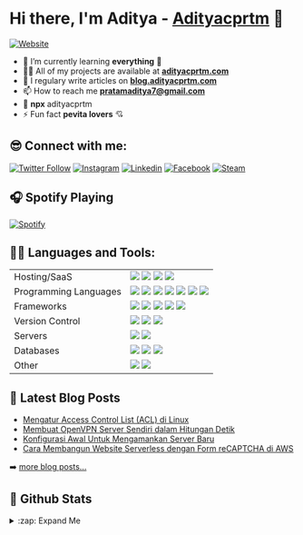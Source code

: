 # Hi there, I'm Aditya - [Adityacprtm][website] 👋

[![Website](https://img.shields.io/website?label=Adityacprtm.com&style=for-the-badge&url=https%3A%2F%2Fadityacprtm.com)](https://adityacprtm.com)

-   🌱 I’m currently learning **everything** 🤣
-   👨‍💻 All of my projects are available at **[adityacprtm.com](https://adityacprtm.com)**
-   📝 I regulary write articles on **[blog.adityacprtm.com](https://blog.adityacprtm.com)**
-   📫 How to reach me **pratamaditya7@gmail.com**
-   👻 **npx** adityacprtm
-   ⚡ Fun fact **pevita lovers** 💘

## 😎 Connect with me:

[![Twitter Follow](https://img.shields.io/badge/twitter-%231DA1F2.svg?&style=for-the-badge&logo=twitter&logoColor=white)][twitter]
[![Instagram](https://img.shields.io/badge/instagram-%23E4405F.svg?&style=for-the-badge&logo=instagram&logoColor=white)][instagram]
[![Linkedin](https://img.shields.io/badge/linkedin-%230077B5.svg?&style=for-the-badge&logo=linkedin&logoColor=white)][linkedin]
[![Facebook](https://img.shields.io/badge/facebook-%231877F2.svg?&style=for-the-badge&logo=facebook&logoColor=white)][facebook]
[![Steam](https://img.shields.io/badge/Steam-%23000000.svg?&style=for-the-badge&logo=steam&logoColor=white)][steam]

## 🎧 Spotify Playing

[![Spotify](https://spotify-now-playing.adityacprtm.vercel.app/api/spotify)](https://open.spotify.com/user/pratamaditya7)

## 👨‍💻 Languages and Tools:

|                       |                                                                                                                                                                                                                                                                                                                                                                                                                                                                                                                                                                                                                                                                                                                                                                                     |
| --------------------- | ----------------------------------------------------------------------------------------------------------------------------------------------------------------------------------------------------------------------------------------------------------------------------------------------------------------------------------------------------------------------------------------------------------------------------------------------------------------------------------------------------------------------------------------------------------------------------------------------------------------------------------------------------------------------------------------------------------------------------------------------------------------------------------- |
| Hosting/SaaS          | ![](https://img.shields.io/badge/AWS%20-%23FF9900.svg?&style=for-the-badge&logo=amazon-aws&logoColor=white) ![](https://img.shields.io/badge/azure%20-%230072C6.svg?&style=for-the-badge&logo=azure-devops&logoColor=white) ![](https://img.shields.io/badge/heroku%20-%23430098.svg?&style=for-the-badge&logo=heroku&logoColor=white) ![](https://img.shields.io/badge/Google%20Cloud%20-%234285F4.svg?&style=for-the-badge&logo=google-cloud&logoColor=white)                                                                                                                                                                                                                                                                                                                     |
| Programming Languages | ![](https://img.shields.io/badge/node.js%20-%2343853D.svg?&style=for-the-badge&logo=node.js&logoColor=white) ![](https://img.shields.io/badge/javascript%20-%23323330.svg?&style=for-the-badge&logo=javascript&logoColor=%23F7DF1E) ![](https://img.shields.io/badge/html5%20-%23E34F26.svg?&style=for-the-badge&logo=html5&logoColor=white) ![](https://img.shields.io/badge/css3%20-%231572B6.svg?&style=for-the-badge&logo=css3&logoColor=white) ![](https://img.shields.io/badge/python%20-%2314354C.svg?&style=for-the-badge&logo=python&logoColor=white) ![](https://img.shields.io/badge/php-%23777BB4.svg?&style=for-the-badge&logo=php&logoColor=white) ![](https://img.shields.io/badge/shell_script%20-%23121011.svg?&style=for-the-badge&logo=gnu-bash&logoColor=white) |
| Frameworks            | ![](https://img.shields.io/badge/express.js%20-%23404d59.svg?&style=for-the-badge) ![](https://img.shields.io/badge/vuejs%20-%2335495e.svg?&style=for-the-badge&logo=vue.js&logoColor=%234FC08D) ![](https://img.shields.io/badge/bootstrap%20-%23563D7C.svg?&style=for-the-badge&logo=bootstrap&logoColor=white) ![](https://img.shields.io/badge/jquery%20-%230769AD.svg?&style=for-the-badge&logo=jquery&logoColor=white) ![](https://img.shields.io/badge/laravel%20-%23FF2D20.svg?&style=for-the-badge&logo=laravel&logoColor=white)                                                                                                                                                                                                                                           |
| Version Control       | ![](https://img.shields.io/badge/git%20-%23F05033.svg?&style=for-the-badge&logo=git&logoColor=white) ![](https://img.shields.io/badge/gitlab%20-%23181717.svg?&style=for-the-badge&logo=gitlab&logoColor=white) ![](https://img.shields.io/badge/github%20-%23121011.svg?&style=for-the-badge&logo=github&logoColor=white)                                                                                                                                                                                                                                                                                                                                                                                                                                                          |
| Servers               | ![](https://img.shields.io/badge/apache%20-%23D42029.svg?&style=for-the-badge&logo=apache&logoColor=white) ![](https://img.shields.io/badge/nginx%20-%23009639.svg?&style=for-the-badge&logo=nginx&logoColor=white)                                                                                                                                                                                                                                                                                                                                                                                                                                                                                                                                                                 |
| Databases             | ![](https://img.shields.io/badge/mysql-%2300f.svg?&style=for-the-badge&logo=mysql&logoColor=white) ![](https://img.shields.io/badge/MongoDB-%234ea94b.svg?&style=for-the-badge&logo=mongodb&logoColor=white) ![](https://img.shields.io/badge/sqlite-%2307405e.svg?&style=for-the-badge&logo=sqlite&logoColor=white)                                                                                                                                                                                                                                                                                                                                                                                                                                                                |
| Other                 | ![](https://img.shields.io/badge/docker%20-%230db7ed.svg?&style=for-the-badge&logo=docker&logoColor=white) ![](https://img.shields.io/badge/vagrant%20-%231563FF.svg?&style=for-the-badge&logo=vagrant&logoColor=white)                                                                                                                                                                                                                                                                                                                                                                                                                                                                                                                                                             |

## 📕 Latest Blog Posts

<!-- BLOG-POST-LIST:START -->

-   [Mengatur Access Control List (ACL) di Linux](https://blog.adityacprtm.com/mengatur-access-control-list-acl-di-linux/)
-   [Membuat OpenVPN Server Sendiri dalam Hitungan Detik](https://blog.adityacprtm.com/membuat-openvpn-server-sendiri-dalam-hitungan-detik/)
-   [Konfigurasi Awal Untuk Mengamankan Server Baru](https://blog.adityacprtm.com/konfigurasi-awal-untuk-mengamankan-server-baru/)
-   [Cara Membangun Website Serverless dengan Form reCAPTCHA di AWS](https://blog.adityacprtm.com/cara-membangun-website-serverless-dengan-form-recaptcha-di-aws/)
<!-- BLOG-POST-LIST:END -->

➡️ [more blog posts...](https://blog.adityacprtm.com)

## 🚀 Github Stats

<details>
  <summary>:zap: Expand Me</summary>

![Adityacprtm's github stats](https://github-readme-stats.vercel.app/api?username=adityacprtm&show_icons=true&hide_border=true "Adityacprtm's github stats")

<!--START_SECTION:waka-->
![Lines of code](https://img.shields.io/badge/From%20Hello%20World%20I%27ve%20Written-6.0%20million%20lines%20of%20code-blue)

**🐱 My Github Data** 

> 🏆 99 Contributions in the Year 2020
 > 
> 📦 391.4 kB Used in Github's Storage 
 > 
> 💼 Opted to Hire
 > 
> 📜 39 Public Repositories 
 > 
> 🔑 8 Private Repositories  
 > 
**I'm an Early 🐤** 

```text
🌞 Morning    68 commits     ████░░░░░░░░░░░░░░░░░░░░░   16.11% 
🌆 Daytime    151 commits    █████████░░░░░░░░░░░░░░░░   35.78% 
🌃 Evening    168 commits    ██████████░░░░░░░░░░░░░░░   39.81% 
🌙 Night      35 commits     ██░░░░░░░░░░░░░░░░░░░░░░░   8.29%

```
📅 **I'm Most Productive on Tuesday** 

```text
Monday       41 commits     ██░░░░░░░░░░░░░░░░░░░░░░░   9.72% 
Tuesday      88 commits     █████░░░░░░░░░░░░░░░░░░░░   20.85% 
Wednesday    63 commits     ███░░░░░░░░░░░░░░░░░░░░░░   14.93% 
Thursday     63 commits     ███░░░░░░░░░░░░░░░░░░░░░░   14.93% 
Friday       39 commits     ██░░░░░░░░░░░░░░░░░░░░░░░   9.24% 
Saturday     55 commits     ███░░░░░░░░░░░░░░░░░░░░░░   13.03% 
Sunday       73 commits     ████░░░░░░░░░░░░░░░░░░░░░   17.3%

```


📊 **This Week I Spent My Time On** 

```text
💬 Programming Languages: 
Vue.js                   8 hrs 55 mins       ███████████████░░░░░░░░░░   62.5% 
JavaScript               2 hrs 6 mins        ███░░░░░░░░░░░░░░░░░░░░░░   14.72% 
Other                    53 mins             █░░░░░░░░░░░░░░░░░░░░░░░░   6.23% 
Blade Template           40 mins             █░░░░░░░░░░░░░░░░░░░░░░░░   4.74% 
HTML                     34 mins             █░░░░░░░░░░░░░░░░░░░░░░░░   4.07%

🔥 Editors: 
VS Code                  14 hrs 16 mins      █████████████████████████   100.0%

💻 Operating System: 
Linux                    14 hrs 16 mins      █████████████████████████   99.94% 
Windows                  0 secs              ░░░░░░░░░░░░░░░░░░░░░░░░░   0.06%

```

**I Mostly Code in JavaScript** 

```text
JavaScript               15 repos            ██████████░░░░░░░░░░░░░░░   40.54% 
CSS                      4 repos             ██░░░░░░░░░░░░░░░░░░░░░░░   10.81% 
Java                     4 repos             ██░░░░░░░░░░░░░░░░░░░░░░░   10.81% 
Python                   3 repos             ██░░░░░░░░░░░░░░░░░░░░░░░   8.11% 
Shell                    3 repos             ██░░░░░░░░░░░░░░░░░░░░░░░   8.11%

```



<!--END_SECTION:waka-->

</details>

[website]: https://adityacprtm.com
[twitter]: https://twitter.com/adityacprtm
[steam]: https://steamcommunity.com/id/adityacprtm
[instagram]: https://instagram.com/adityacprtm
[linkedin]: https://linkedin.com/in/adityacprtm
[facebook]: https://www.facebook.com/adityacprtm
